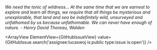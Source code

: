 _We need the tonic of wildness... At the same time that we are earnest to explore and learn all things, we require that all things be mysterious and unexplorable, that land and sea be indefinitely wild, unsurveyed and unfathomed by us because unfathomable. We can never have enough of nature. - Henry David Thoreau, Walden_

<ArrayView
    ElementView={GitHubIssueView}
    value={GitHubIssue.search('assignee:lucaswoj is:public type:issue is:open')}
/>
